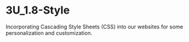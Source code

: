 # 3U_1.8-Style
Incorporating Cascading Style Sheets (CSS) into our websites for some personalization and customization.
